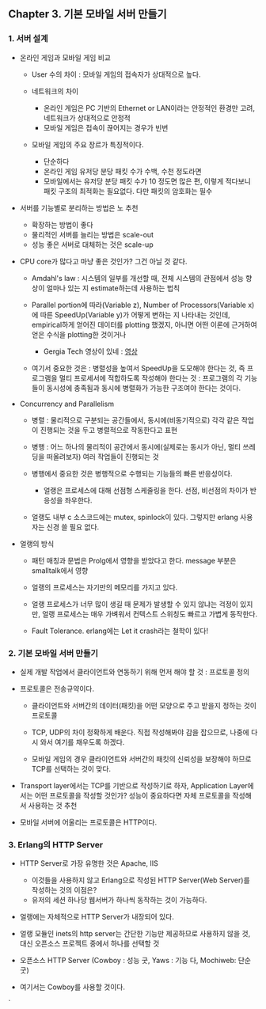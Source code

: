 ## Chapter 3. 기본 모바일 서버 만들기

### 1. 서버 설계

* 온라인 게임과 모바일 게임 비교

    * User 수의 차이 : 모바일 게임의 접속자가 상대적으로 높다. 
    * 네트워크의 차이 
        * 온라인 게임은 PC 기반의 Ethernet or LAN이라는 안정적인 환경만 고려, 네트워크가 상대적으로 안정적
        * 모바일 게임은 접속이 끊어지는 경우가 빈번 

    * 모바일 게임의 주요 장르가 특징적이다. 
        * 단순하다
        * 온라인 게임 유저당 분당 패킷 수가 수백, 수천 정도라면
        * 모바일에서는 유저당 분당 패킷 수가 10 정도면 많은 편, 이렇게 적다보니 패킷 구조의 최적화는 필요없다. 다만 패킷의 암호화는 필수 

* 서버를 기능별로 분리하는 방법은 노 추천
    
    * 확장하는 방법이 좋다
    * 물리적인 서버를 늘리는 방법은 scale-out
    * 성능 좋은 서버로 대체하는 것은 scale-up

* CPU core가 많다고 마냥 좋은 것인가? 그건 아닐 것 같다.

    * Amdahl's law : 시스템의 일부를 개선할 때, 전체 시스템의 관점에서 성능 향상이 얼마나 있는 지 estimate하는데 사용하는 법칙 

    * Parallel portion에 따라(Variable z), Number of Processors(Variable x)에 따른 SpeedUp(Variable y)가 어떻게 변하는 지 나타내는 것인데, empirical하게 얻어진 데이터를 plotting 했겠지, 아니면 어떤 이론에 근거하여 얻은 수식을 plotting한 것이거나
        * Gergia Tech 영상이 있네 : [영상](https://www.youtube.com/watch?v=BxH93LTSOFo)


    * 여기서 중요한 것은 : 병렬성을 높여서 SpeedUp을 도모해야 한다는 것, 즉 프로그램을 멀티 프로세서에 적합하도록 작성해야 한다는 것 : 프로그램의 각 기능들이 동시성에 충족됨과 동시에 병렬화가 가능한 구조여야 한다는 것이다.

* Concurrency and Parallelism

    * 병렬 : 물리적으로 구분되는 공간들에서, 동시에(비동기적으로) 각각 같은 작업이 진행되는 것을 두고 병렬적으로 작동한다고 표현

    * 병행 : 어느 하나의 물리적이 공간에서 동시에(실제로는 동시가 아닌, 멀티 쓰레딩을 떠올려보자) 여러 작업들이 진행되는 것

    * 병행에서 중요한 것은 병행적으로 수행되는 기능들의 빠른 반응성이다. 
        * 얼랭은 프로세스에 대해 선점형 스케줄링을 한다.  선점, 비선점의 차이가 반응성을 좌우한다.
    
    * 얼랭도 내부 c 소스코드에는 mutex, spinlock이 있다. 그렇지만 erlang 사용자는 신경 쓸 필요 없다.

* 얼랭의 방식

    * 패턴 매칭과 문법은 Prolg에서 영향을 받았다고 한다. message 부분은 smalltalk에서 영향

    * 얼랭의 프로세스는 자기만의 메모리를 가지고 있다. 

    * 얼랭 프로세스가 너무 많이 생길 때 문제가 발생할 수 있지 않냐는 걱정이 있지만, 얼랭 프로세스는 매우 가벼워서 컨텍스트 스위칭도 빠르고 가볍게 동작한다. 

    * Fault Tolerance. erlang에는 Let it crash라는 철학이 있다!

### 2. 기본 모바일 서버 만들기

* 실제 개발 작업에서 클라이언트와 연동하기 위해 먼저 해야 할 것 : 프로토콜 정의

* 프로토콜은 전송규약이다.

    * 클라이언트와 서버간의 데이터(패킷)을 어떤 모양으로 주고 받을지 정하는 것이 프로토콜

    * TCP, UDP의 차이 정확하게 배운다. 직접 작성해봐야 감을 잡으므로, 나중에 다시 와서 여기를 채우도록 하겠다.

    * 모바일 게임의 경우 클라이언트와 서버간의 패킷의 신뢰성을 보장해야 하므로 TCP를 선택하는 것이 맞다. 

* Transport layer에서는 TCP를 기반으로 작성하기로 하자, Application Layer에서는 어떤 프로토콜을 작성할 것인가? 성능이 중요하다면 자체 프로토콜을 작성해서 사용하는 것 추천 

* 모바일 서버에 어울리는 프로토콜은 HTTP이다. 


### 3. Erlang의 HTTP Server

* HTTP Server로 가장 유명한 것은 Apache, IIS
    * 이것들을 사용하지 않고 Erlang으로 작성된 HTTP Server(Web Server)를 작성하는 것의 이점은?
    * 유저의 세션 하나당 웹서버가 하나씩 동작하는 것이 가능하다.

* 얼랭에는 자체적으로 HTTP Server가 내장되어 있다. 
* 얼랭 모듈인 inets의 http server는 간단한 기능만 제공하므로 사용하지 않을 것, 대신 오픈소스 프로젝트 중에서 하나를 선택할 것

* 오픈소스 HTTP Server (Cowboy : 성능 굿, Yaws : 기능 다, Mochiweb: 단순 굿)
* 여기서는 Cowboy를 사용할 것이다.



`


